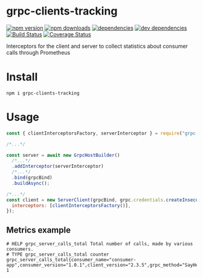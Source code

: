 # grpc-clients-tracking

[![npm version](https://badge.fury.io/js/grpc-clients-tracking.svg)](https://www.npmjs.com/package/grpc-clients-tracking)
[![npm downloads](https://img.shields.io/npm/dt/grpc-clients-tracking.svg)](https://www.npmjs.com/package/grpc-clients-tracking)
[![dependencies](https://img.shields.io/david/litichevskiydv/grpc-clients-tracking.svg)](https://www.npmjs.com/package/grpc-clients-tracking)
[![dev dependencies](https://img.shields.io/david/dev/litichevskiydv/grpc-clients-tracking.svg)](https://www.npmjs.com/package/grpc-clients-tracking)
[![Build Status](https://github.com/litichevskiydv/grpc-clients-tracking/actions/workflows/ci.yaml/badge.svg?branch=master)](https://github.com/litichevskiydv/grpc-clients-tracking/actions/workflows/ci.yaml)
[![Coverage Status](https://coveralls.io/repos/github/litichevskiydv/grpc-clients-tracking/badge.svg?branch=master)](https://coveralls.io/github/litichevskiydv/grpc-clients-tracking?branch=master)

Interceptors for the client and server to collect statistics about consumer calls through Prometheus

# Install

`npm i grpc-clients-tracking`

# Usage

```javascript
const { clientInterceptorsFactory, serverInterceptor } = require("grpc-clients-tracking");

/*...*/

const server = await new GrpcHostBuilder()
  /*...*/
  .addInterceptor(serverInterceptor)
  /*...*/
  .bind(grpcBind)
  .buildAsync();

/*...*/
const client = new ServerClient(grpcBind, grpc.credentials.createInsecure(), {
  interceptors: [clientInterceptorsFactory()],
});
```

## Metrics example

```
# HELP grpc_server_calls_total Total number of calls, made by various consumers.
# TYPE grpc_server_calls_total counter
grpc_server_calls_total{consumer_name="consumer-app",consumer_version="1.0.1",client_version="2.3.5",grpc_method="SayHello",grpc_service="v1.Greeter",grpc_type="unary"} 1
```
